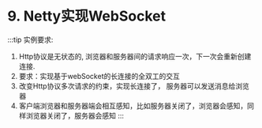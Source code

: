 # 9. Netty实现WebSocket

:::tip 实例要求:  
1. Http协议是无状态的, 浏览器和服务器间的请求响应一次，下一次会重新创建连接.
2. 要求：实现基于webSocket的长连接的全双工的交互
3. 改变Http协议多次请求的约束，实现长连接了， 服务器可以发送消息给浏览器
4. 客户端浏览器和服务器端会相互感知，比如服务器关闭了，浏览器会感知，同样浏览器关闭了，服务器会感知
:::
